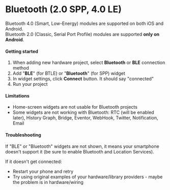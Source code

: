 # Bluetooth \(2.0 SPP, 4.0 LE\)



Bluetooth 4.0 \(Smart, Low-Energy\) modules are supported on both iOS and Android.  
Bluetooth 2.0 \(Classic, Serial Port Profile\) modules are supported **only on Android**.

#### Getting started <a id="getting-started"></a>

1. When adding new hardware project, select **Bluetooth** or **BLE** connection method
2. Add "**BLE**" \(for BTLE\) or "**Bluetooth**" \(for SPP\) widget
3. In widget settings, click **Connect** button. It should say "connected"
4. Run your project

#### Limitations <a id="limitations"></a>

* Home-screen widgets are not usable for Bluetooth projects
* Some widgets are not working with Bluetooth: RTC \(will be enabled later\), History Graph, Bridge, Eventor, WebHook, Twitter, Notification, Email

#### Troubleshooting <a id="troubleshooting"></a>

If "BLE" or "Bluetooth" widgets are not shown, it means your smartphone doesn't support it \(be sure to enable Bluetooth and Location Services\).

If it doesn't get connected:

* Restart your phone and retry
* Try using original examples of your hardware/library providers - maybe the problem is in hardware/wiring

